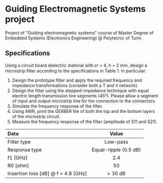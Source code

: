 # Guiding Electromagnetic Systems project

Project of "Guiding electromagnetic systems" course of Master Degree of Embedded Systems (Electronics Engineering) @ Polytecnic of Turin.

## Specifications
Using a circuit board dielectric material with 𝜀𝑟 = 4, ℎ = 2 mm, design a microstrip filter according to the specifications in Table 1. In particular:
1. Design the prototype filter and apply the required frequency and impedance transformations (consider both a T and π network).
2. Design the filter using the stepped-impedance technique with equal electric length transmission line segments (45°). Please allow a segment of input and output microstrip line for the connection to the connectors.
3. Simulate the frequency response of the filter.
4. Using AWR, print the GERBER file of both the top and the bottom layers of the microstrip circuit.
5. Measure the frequency response of the filter (amplitude of S11 and S21).

| Data                                | Value                 |
| :---                                |     :---:             |
| Filter type                         | Low-pass              |
| Response type                       | Equal-ripple (0.5 dB) |
| f1 [GHz]                            | 2.4                   |
| R0 [ohm]                            | 50                    |
| Insertion loss [dB] @ f = 4.8 [GHz] | > 30 dB               |
